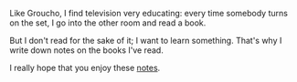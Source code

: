 Like Groucho, I find television very educating: every time somebody turns on the set, I go into the other room and read a book.

But I don't read for the sake of it; I want to learn something. That's why I write down notes on the books I've read.

I really hope that you enjoy these [notes](/reading).
